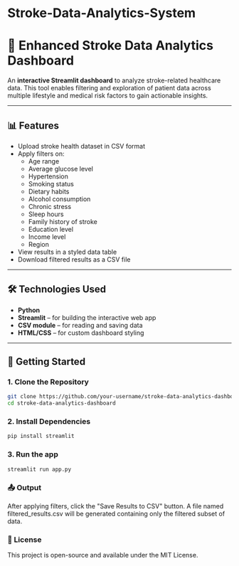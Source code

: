 # Stroke-Data-Analytics-System
# 🧠 Enhanced Stroke Data Analytics Dashboard

An **interactive Streamlit dashboard** to analyze stroke-related healthcare data. This tool enables filtering and exploration of patient data across multiple lifestyle and medical risk factors to gain actionable insights.

---

## 📊 Features

- Upload stroke health dataset in CSV format
- Apply filters on:
  - Age range
  - Average glucose level
  - Hypertension
  - Smoking status
  - Dietary habits
  - Alcohol consumption
  - Chronic stress
  - Sleep hours
  - Family history of stroke
  - Education level
  - Income level
  - Region
- View results in a styled data table
- Download filtered results as a CSV file

---

## 🛠️ Technologies Used

- **Python**
- **Streamlit** – for building the interactive web app
- **CSV module** – for reading and saving data
- **HTML/CSS** – for custom dashboard styling

---

## 🚀 Getting Started

### 1. Clone the Repository

```bash
git clone https://github.com/your-username/stroke-data-analytics-dashboard.git
cd stroke-data-analytics-dashboard
```
### 2. Install Dependencies

```bash
pip install streamlit
```

### 3. Run the app

```bash
streamlit run app.py
```

### 📤 Output
After applying filters, click the "Save Results to CSV" button.
A file named filtered_results.csv will be generated containing only the filtered subset of data.

### 📄 License
This project is open-source and available under the MIT License.




